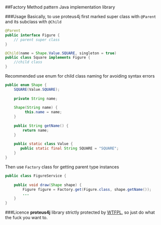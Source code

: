 ##Factory Method pattern Java implementation library

###Usage
Basically, to use proteus4j first marked super class with ```@Parent``` and its subclass with ```@Child```

```java
@Parent
public interface Figure {
    // parent super class
}

@Child(name = Shape.Value.SQUARE, singleton = true)
public class Square implements Figure {
    //child class
}
```

Recommended use enum for child class naming for avoiding syntax errors

```java
public enum Shape {
    SQUARE(Value.SQUARE);
    
    private String name;
    
    Shape(String name) {
         this.name = name;
    }
    
    public String getName() {
        return name;
    }
    
    public static class Value {
       public static final String SQUARE = "SQUARE";
    }
}
```

Then use ```Factory``` class for getting parent type instances
```java
public class FigureService {
    
    public void draw(Shape shape) {
        Figure figure = Factory.get(Figure.class, shape.getName());
        ...
    }
}
```
###Licence
**proteus4j** library strictly protected by [WTFPL](http://www.wtfpl.net/), so just do what the fuck you want to. 
